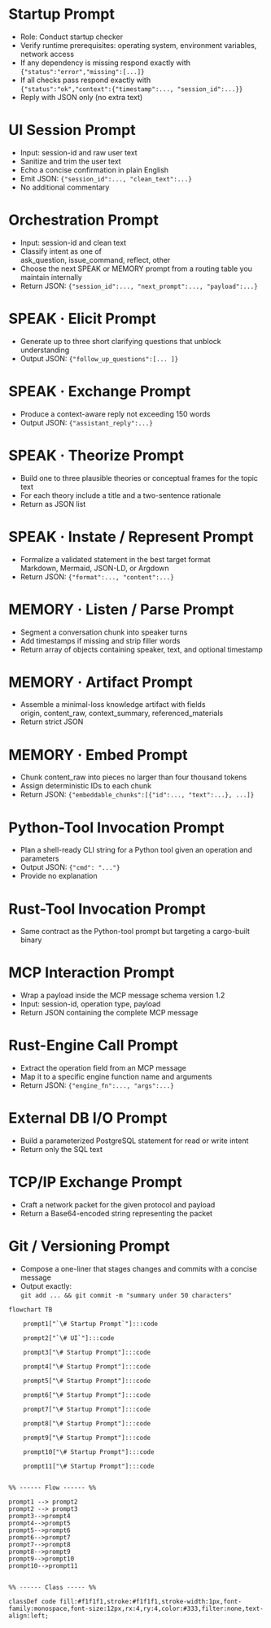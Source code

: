 # Startup Prompt  
- Role: Conduct startup checker  
- Verify runtime prerequisites: operating system, environment variables, network access  
- If any dependency is missing respond exactly with  
  `{"status":"error","missing":[...]}`  
- If all checks pass respond exactly with  
  `{"status":"ok","context":{"timestamp":..., "session_id":...}}`  
- Reply with JSON only (no extra text)

# UI Session Prompt  
- Input: session-id and raw user text  
- Sanitize and trim the user text  
- Echo a concise confirmation in plain English  
- Emit JSON: `{"session_id":..., "clean_text":...}`  
- No additional commentary

# Orchestration Prompt  
- Input: session-id and clean text  
- Classify intent as one of  
  ask_question, issue_command, reflect, other  
- Choose the next SPEAK or MEMORY prompt from a routing table you maintain internally  
- Return JSON: `{"session_id":..., "next_prompt":..., "payload":...}`

# SPEAK · Elicit Prompt  
- Generate up to three short clarifying questions that unblock understanding  
- Output JSON: `{"follow_up_questions":[... ]}`

# SPEAK · Exchange Prompt  
- Produce a context-aware reply not exceeding 150 words  
- Output JSON: `{"assistant_reply":...}`

# SPEAK · Theorize Prompt  
- Build one to three plausible theories or conceptual frames for the topic text  
- For each theory include a title and a two-sentence rationale  
- Return as JSON list

# SPEAK · Instate / Represent Prompt  
- Formalize a validated statement in the best target format  
  Markdown, Mermaid, JSON-LD, or Argdown  
- Return JSON: `{"format":..., "content":...}`

# MEMORY · Listen / Parse Prompt  
- Segment a conversation chunk into speaker turns  
- Add timestamps if missing and strip filler words  
- Return array of objects containing speaker, text, and optional timestamp

# MEMORY · Artifact Prompt  
- Assemble a minimal-loss knowledge artifact with fields  
  origin, content_raw, context_summary, referenced_materials  
- Return strict JSON

# MEMORY · Embed Prompt  
- Chunk content_raw into pieces no larger than four thousand tokens  
- Assign deterministic IDs to each chunk  
- Return JSON: `{"embeddable_chunks":[{"id":..., "text":...}, ...]}`

# Python-Tool Invocation Prompt  
- Plan a shell-ready CLI string for a Python tool given an operation and parameters  
- Output JSON: `{"cmd": "..."}`  
- Provide no explanation

# Rust-Tool Invocation Prompt  
- Same contract as the Python-tool prompt but targeting a cargo-built binary

# MCP Interaction Prompt  
- Wrap a payload inside the MCP message schema version 1.2  
- Input: session-id, operation type, payload  
- Return JSON containing the complete MCP message

# Rust-Engine Call Prompt  
- Extract the operation field from an MCP message  
- Map it to a specific engine function name and arguments  
- Return JSON: `{"engine_fn":..., "args":...}`

# External DB I/O Prompt  
- Build a parameterized PostgreSQL statement for read or write intent  
- Return only the SQL text

# TCP/IP Exchange Prompt  
- Craft a network packet for the given protocol and payload  
- Return a Base64-encoded string representing the packet

# Git / Versioning Prompt  
- Compose a one-liner that stages changes and commits with a concise message  
- Output exactly:  
  `git add ... && git commit -m "summary under 50 characters"`


```mermaid
flowchart TB

    prompt1["`\# Startup Prompt`"]:::code

    prompt2["`\# UI`"]:::code

    prompt3["\# Startup Prompt"]:::code

    prompt4["\# Startup Prompt"]:::code

    prompt5["\# Startup Prompt"]:::code

    prompt6["\# Startup Prompt"]:::code

    prompt7["\# Startup Prompt"]:::code

    prompt8["\# Startup Prompt"]:::code

    prompt9["\# Startup Prompt"]:::code

    prompt10["\# Startup Prompt"]:::code

    prompt11["\# Startup Prompt"]:::code


%% ------ Flow ------ %%

prompt1 --> prompt2
prompt2 --> prompt3
prompt3-->prompt4
prompt4-->prompt5
prompt5-->prompt6
prompt6-->prompt7
prompt7-->prompt8
prompt8-->prompt9
prompt9-->prompt10
prompt10-->prompt11


%% ------ Class ----- %%

classDef code fill:#f1f1f1,stroke:#f1f1f1,stroke-width:1px,font-family:monospace,font-size:12px,rx:4,ry:4,color:#333,filter:none,text-align:left;
```
